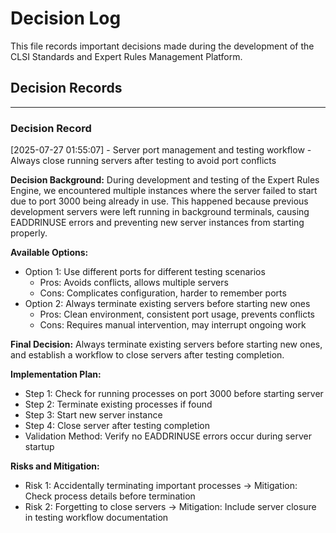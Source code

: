 # Decision Log

This file records important decisions made during the development of the CLSI Standards and Expert Rules Management Platform.

## Decision Records

---
### Decision Record
[2025-07-27 01:55:07] - Server port management and testing workflow - Always close running servers after testing to avoid port conflicts

**Decision Background:**
During development and testing of the Expert Rules Engine, we encountered multiple instances where the server failed to start due to port 3000 being already in use. This happened because previous development servers were left running in background terminals, causing EADDRINUSE errors and preventing new server instances from starting properly.

**Available Options:**
- Option 1: Use different ports for different testing scenarios
  - Pros: Avoids conflicts, allows multiple servers
  - Cons: Complicates configuration, harder to remember ports
- Option 2: Always terminate existing servers before starting new ones
  - Pros: Clean environment, consistent port usage, prevents conflicts
  - Cons: Requires manual intervention, may interrupt ongoing work

**Final Decision:**
Always terminate existing servers before starting new ones, and establish a workflow to close servers after testing completion.

**Implementation Plan:**
- Step 1: Check for running processes on port 3000 before starting server
- Step 2: Terminate existing processes if found
- Step 3: Start new server instance
- Step 4: Close server after testing completion
- Validation Method: Verify no EADDRINUSE errors occur during server startup

**Risks and Mitigation:**
- Risk 1: Accidentally terminating important processes → Mitigation: Check process details before termination
- Risk 2: Forgetting to close servers → Mitigation: Include server closure in testing workflow documentation